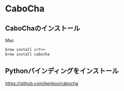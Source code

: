 # CaboCha

## CaboChaのインストール
Mac
```bash
brew install crf++
brew install cabocha
```

## Pythonバインディングをインストール
https://github.com/kenkov/cabocha